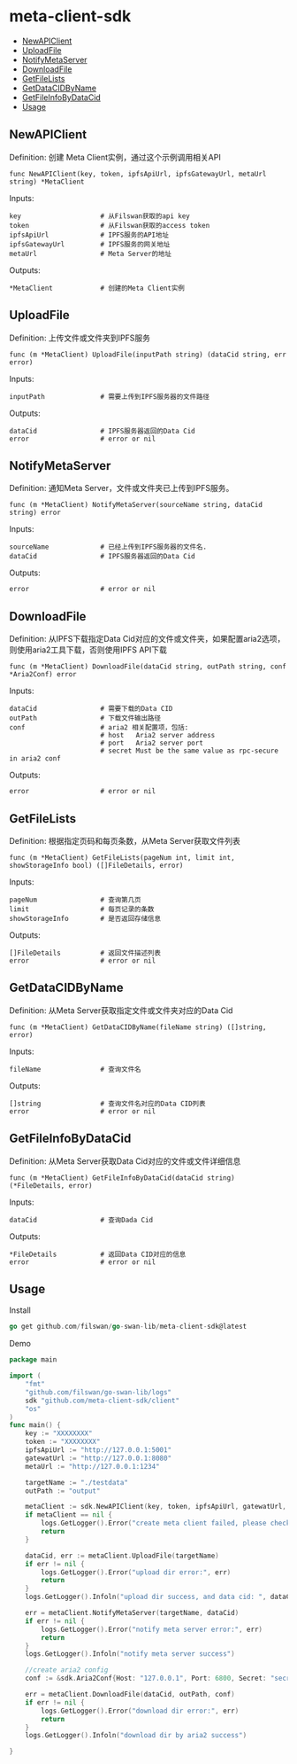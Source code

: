 # meta-client-sdk

* [NewAPIClient](#NewAPIClient)
* [UploadFile](#UploadFile)
* [NotifyMetaServer](#NotifyMetaServer)
* [DownloadFile](#DownloadFile)
* [GetFileLists](#GetFileLists)
* [GetDataCIDByName](#GetDataCIDByName)
* [GetFileInfoByDataCid](#GetFileInfoByDataCid)
* [Usage](#Usage)

## NewAPIClient

Definition:
创建 Meta Client实例，通过这个示例调用相关API

```shell
func NewAPIClient(key, token, ipfsApiUrl, ipfsGatewayUrl, metaUrl string) *MetaClient
```

Inputs:

```shell
key                    # 从Filswan获取的api key
token                  # 从Filswan获取的access token
ipfsApiUrl             # IPFS服务的API地址
ipfsGatewayUrl         # IPFS服务的网关地址
metaUrl                # Meta Server的地址
```


Outputs:

```shell
*MetaClient            # 创建的Meta Client实例
```

## UploadFile

Definition:
上传文件或文件夹到IPFS服务

```shell
func (m *MetaClient) UploadFile(inputPath string) (dataCid string, err error) 
```

Inputs:

```shell
inputPath              # 需要上传到IPFS服务器的文件路径

```

Outputs:

```shell
dataCid                # IPFS服务器返回的Data Cid
error                  # error or nil
```

## NotifyMetaServer

Definition:
通知Meta Server，文件或文件夹已上传到IPFS服务。

```shell
func (m *MetaClient) NotifyMetaServer(sourceName string, dataCid string) error 
```

Inputs:

```shell
sourceName             # 已经上传到IPFS服务器的文件名.
dataCid                # IPFS服务器返回的Data Cid
```

Outputs:

```shell
error                  # error or nil
```


## DownloadFile

Definition:
从IPFS下载指定Data Cid对应的文件或文件夹，如果配置aria2选项，则使用aria2工具下载，否则使用IPFS API下载

```shell
func (m *MetaClient) DownloadFile(dataCid string, outPath string, conf *Aria2Conf) error
```

Inputs:

```shell
dataCid                # 需要下载的Data CID
outPath                # 下载文件输出路径
conf                   # aria2 相关配置项，包括:  
                       # host   Aria2 server address
                       # port   Aria2 server port
                       # secret Must be the same value as rpc-secure in aria2 conf

```

Outputs:

```shell
error                  # error or nil
```


## GetFileLists

Definition:
根据指定页码和每页条数，从Meta Server获取文件列表

```shell
func (m *MetaClient) GetFileLists(pageNum int, limit int, showStorageInfo bool) ([]FileDetails, error)
```

Inputs:

```shell
pageNum                # 查询第几页
limit                  # 每页记录的条数
showStorageInfo        # 是否返回存储信息
```

Outputs:

```shell
[]FileDetails          # 返回文件描述列表
error                  # error or nil
```


## GetDataCIDByName

Definition:
从Meta Server获取指定文件或文件夹对应的Data Cid

```shell
func (m *MetaClient) GetDataCIDByName(fileName string) ([]string, error) 
```

Inputs:

```shell
fileName               # 查询文件名
```

Outputs:

```shell
[]string               # 查询文件名对应的Data CID列表
error                  # error or nil
```


## GetFileInfoByDataCid

Definition:
从Meta Server获取Data Cid对应的文件或文件详细信息

```shell
func (m *MetaClient) GetFileInfoByDataCid(dataCid string) (*FileDetails, error)
```

Inputs:

```shell
dataCid                # 查询Dada Cid
```

Outputs:

```shell
*FileDetails           # 返回Data CID对应的信息
error                  # error or nil
```

## Usage

Install

```go
go get github.com/filswan/go-swan-lib/meta-client-sdk@latest
```

Demo

```go
package main

import (
	"fmt"
	"github.com/filswan/go-swan-lib/logs"
	sdk "github.com/meta-client-sdk/client"
	"os"
)
func main() {
	key := "XXXXXXXX"
	token := "XXXXXXXX"
	ipfsApiUrl := "http://127.0.0.1:5001"
	gatewatUrl := "http://127.0.0.1:8080"
	metaUrl := "http://127.0.0.1:1234"

	targetName := "./testdata"
	outPath := "output"

	metaClient := sdk.NewAPIClient(key, token, ipfsApiUrl, gatewatUrl, metaUrl)
	if metaClient == nil {
		logs.GetLogger().Error("create meta client failed, please check the input parameters")
		return
	}

	dataCid, err := metaClient.UploadFile(targetName)
	if err != nil {
		logs.GetLogger().Error("upload dir error:", err)
		return
	}
	logs.GetLogger().Infoln("upload dir success, and data cid: ", dataCid)

	err = metaClient.NotifyMetaServer(targetName, dataCid)
	if err != nil {
		logs.GetLogger().Error("notify meta server error:", err)
		return
	}
	logs.GetLogger().Infoln("notify meta server success")

	//create aria2 config
	conf := &sdk.Aria2Conf{Host: "127.0.0.1", Port: 6800, Secret: "secret123"}

	err = metaClient.DownloadFile(dataCid, outPath, conf)
	if err != nil {
		logs.GetLogger().Error("download dir error:", err)
		return
	}
	logs.GetLogger().Infoln("download dir by aria2 success")

}

```